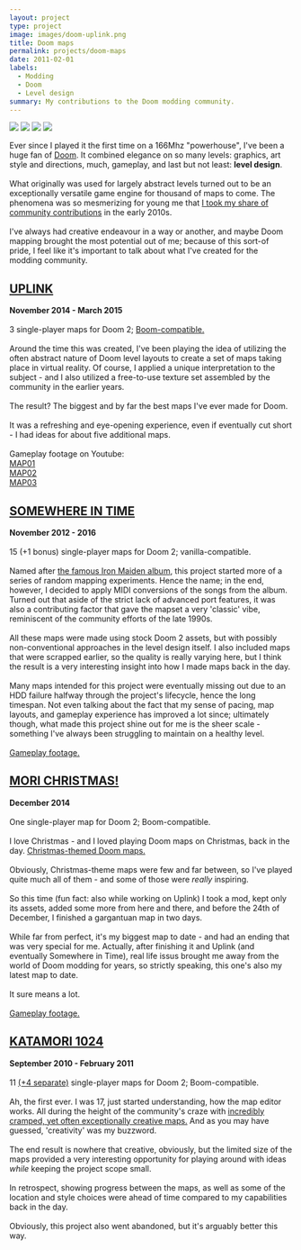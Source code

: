 ```yaml
---
layout: project
type: project
image: images/doom-uplink.png
title: Doom maps
permalink: projects/doom-maps
date: 2011-02-01
labels:
  - Modding
  - Doom
  - Level design
summary: My contributions to the Doom modding community.
---
```


<div class="ui small rounded images">
  <img class="ui image" src="https://www.doomworld.com/images/newstuff/529/uplink1503.png">
  <img class="ui image" src="https://www.doomworld.com/images/newstuff/506/intime09.png">
  <img class="ui image" src="https://www.doomworld.com/images/newstuff/475/morixmas04.png">
  <img class="ui image" src="https://www.doomworld.com/images/newstuff/385/kat102407.png">
</div>

Ever since I played it the first time on a 166Mhz "powerhouse", I've been a huge fan of <a href='https://en.wikipedia.org/wiki/Doom_(1993_video_game)' target='_blank'>Doom</a>. It combined elegance on so many levels: graphics, art style and directions, much, gameplay, and last but not least: <b>level design</b>.
<br><br>
What originally was used for largely abstract levels turned out to be an exceptionally versatile game engine for thousand of maps to come. The phenomena was so mesmerizing for young me that <a href='https://www.doomworld.com/profile/11640-katamori/' target='_blank'>I took my share of community contributions</a> in the early 2010s. 
<br><br> 
I've always had creative endeavour in a way or another, and maybe Doom mapping brought the most potential out of me; because of this sort-of pride, I feel like it's important to talk about what I've created for the modding community.

<h2> <a href='https://www.doomworld.com/idgames/levels/doom2/Ports/s-u/uplink15' target='_blank'>UPLINK</a> </h2>

<b>November 2014 - March 2015</b>
<br><br>
3 single-player maps for Doom 2; <a href='https://doomwiki.org/wiki/Boom' target='_blank'>Boom-compatible.</a>
<br><br>
Around the time this was created, I've been playing the idea of utilizing the often abstract nature of Doom level layouts to create a set of maps taking place in virtual reality. Of course, I applied a unique interpretation to the subject - and I also utilized a free-to-use texture set assembled by the community in the earlier years. 
<br><br> 
The result? The biggest and by far the best maps I've ever made for Doom. 
<br><br> 
It was a refreshing and eye-opening experience, even if eventually cut short - I had ideas for about five additional maps.
<br><br>
Gameplay footage on Youtube:<br>
<a href='https://www.youtube.com/watch?v=A_IxC88UivM'>MAP01</a><br>
<a href='https://www.youtube.com/watch?v=DDAT1WRekOk'>MAP02</a><br> 
<a href='https://www.youtube.com/watch?v=wNeAOWItFLQ'>MAP03</a>


<h2> <a href='https://www.doomworld.com/idgames/levels/doom2/Ports/megawads/intime' target='_blank'>SOMEWHERE IN TIME</a> </h2>

<b>November 2012 - 2016</b>
<br><br>
15 (+1 bonus) single-player maps for Doom 2; vanilla-compatible. 
<br><br> 
Named after <a href='https://en.wikipedia.org/wiki/Somewhere_in_Time_(Iron_Maiden_album)' target='_blank'>the famous Iron Maiden album</a>, this project started more of a series of random mapping experiments. Hence the name; in the end, however, I decided to apply MIDI conversions of the songs from the album. Turned out that aside of the strict lack of advanced port features, it was also a contributing factor that gave the mapset a very 'classic' vibe, reminiscent of the community efforts of the late 1990s. 
<br><br> 
All these maps were made using stock Doom 2 assets, but with possibly non-conventional approaches in the level design itself. I also included maps that were scrapped earlier, so the quality is really varying here, but I think the result is a very interesting insight into how I made maps back in the day. 
<br><br> 
Many maps intended for this project were eventually missing out due to an HDD failure halfway through the project's lifecycle, hence the long timespan. Not even talking about the fact that my sense of pacing, map layouts, and gameplay experience has improved a lot since; ultimately though, what made this project shine out for me is the sheer scale - something I've always been struggling to maintain on a healthy level. 
<br><br> 
<a href='https://www.youtube.com/playlist?list=PLgS1ZoidySwNqFssfWLM7jBNxjKIqWMR1' target='_blank'>Gameplay footage.</a>

<h2><a href='https://www.doomworld.com/idgames/themes/xmas/morixmas' target='_blank'>MORI CHRISTMAS!</a></h2>

<b>December 2014</b>
<br><br>
One single-player map for Doom 2; Boom-compatible. 
<br><br> 
I love Christmas - and I loved playing Doom maps on Christmas, back in the day. <a href='https://www.youtube.com/watch?v=6Jfypeqh7b0&list=PLgS1ZoidySwMdnLfTI_9Xd89MIeU-CqlD' target='_blank'>Christmas-themed Doom maps.</a> 
<br><br> 
Obviously, Christmas-theme maps were few and far between, so I've played quite much all of them - and some of those were <i>really</i> inspiring. 
<br><br> 
So this time (fun fact: also while working on Uplink) I took a mod, kept only its assets, added some more from here and there, and before the 24th of December, I finished a gargantuan map in two days. 
<br><br> 
While far from perfect, it's my biggest map to date - and had an ending that was very special for me. Actually, after finishing it and Uplink (and eventually Somewhere in Time), real life issus brought me away from the world of Doom modding for years, so strictly speaking, this one's also my latest map to date. 
<br><br> 
It sure means a lot. 
<br><br> 
<a href='https://www.youtube.com/watch?v=RaIq1SOTlOE'>Gameplay footage.</a>

<h2><a href='https://www.doomworld.com/idgames/levels/doom2/Ports/j-l/kat1024' target='_blank'>KATAMORI 1024</a></h2>

<b>September 2010 - February 2011</b>
<br><br>
11 <a href='https://www.doomworld.com/idgames/levels/doom2/Ports/j-l/k1024le' target='_blank'>(+4 separate)</a> single-player maps for Doom 2; Boom-compatible. 
<br><br> 
Ah, the first ever. I was 17, just started understanding, how the map editor works. All during the height of the community's craze with <a href='https://www.youtube.com/results?search_query=doom+2+claustrophobia+1024' target='_blank'>incredibly cramped, yet often exceptionally creative maps.</a> And as you may have guessed, 'creativity' was my buzzword. 
<br><br> 
The end result is nowhere that creative, obviously, but the limited size of the maps provided a very interesting opportunity for playing around with ideas <i>while</i> keeping the project scope small. 
<br><br> 
In retrospect, showing progress between the maps, as well as some of the location and style choices were ahead of time compared to my capabilities back in the day. 
<br><br> 
Obviously, this project also went abandoned, but it's arguably better this way.